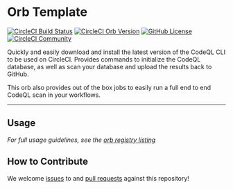 # Orb Template


[![CircleCI Build Status](https://circleci.com/gh/alecbuchanan/codeql-orb.svg?style=shield "CircleCI Build Status")](https://circleci.com/gh/alecbuchanan/codeql-orb) [![CircleCI Orb Version](https://badges.circleci.com/orbs/alecbuchanan/codeql.svg)](https://circleci.com/developer/orbs/orb/alecbuchanan/codeql) [![GitHub License](https://img.shields.io/badge/license-MIT-lightgrey.svg)](https://raw.githubusercontent.com/alecbuchanan/codeql-orb/master/LICENSE) [![CircleCI Community](https://img.shields.io/badge/community-CircleCI%20Discuss-343434.svg)](https://discuss.circleci.com/c/ecosystem/orbs)

Quickly and easily download and install the latest version of the CodeQL CLI to be used on CircleCI. Provides commands to initialize the CodeQL database, as well as scan your database and upload the results back to GitHub. 

This orb also provides out of the box jobs to easily run a full end to end CodeQL scan in your workflows.

---

## Usage

_For full usage guidelines, see the [orb registry listing](https://circleci.com/developer/orbs/orb/alecbuchanan/codeql)_

## How to Contribute

We welcome [issues](https://github.com/alecbuchanan/codeql-orb/issues) to and [pull requests](https://github.com/alecbuchanan/codeql-orb/pulls) against this repository!
